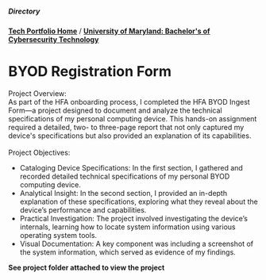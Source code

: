 <h5>Directory</h5> 

<b>[Tech Portfolio Home](https://github.com/Jays1115/Jalen-Smith.git)</b> /
<b>[University of Maryland: Bachelor's of Cybersecurity Technology](https://github.com/Jays1115/University-of-Maryland-BS-of-Cybersec-Tech.git)</b>

# BYOD Registration Form

Project Overview: <br>
As part of the HFA onboarding process, I completed the HFA BYOD Ingest Form—a project designed to document and analyze the technical specifications of my personal computing device. This hands-on assignment required a detailed, two- to three-page report that not only captured my device's specifications but also provided an explanation of its capabilities.
<br><br>
Project Objectives: <br>
- Cataloging Device Specifications: In the first section, I gathered and recorded detailed technical specifications of my personal BYOD computing device.
- Analytical Insight: In the second section, I provided an in-depth explanation of these specifications, exploring what they reveal about the device’s performance and capabilities.
- Practical Investigation: The project involved investigating the device’s internals, learning how to locate system information using various operating system tools.
- Visual Documentation: A key component was including a screenshot of the system information, which served as evidence of my findings.

<b> See project folder attached to view the project </b>
